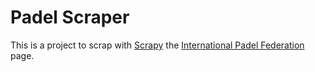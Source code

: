 # Padel Scraper

This is a project to scrap with [Scrapy](https://scrapy.org/) the [International Padel Federation](https://www.padelfip.com/es/) page.